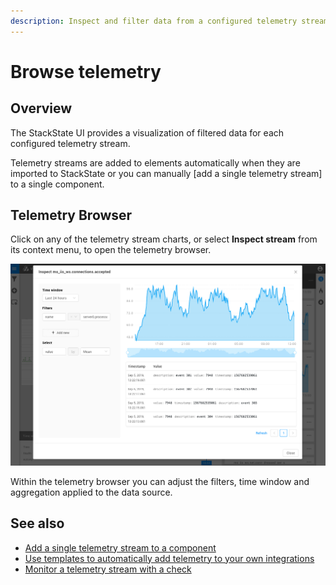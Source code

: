 ```yaml
---
description: Inspect and filter data from a configured telemetry stream
---
```


# Browse telemetry

## Overview

The StackState UI provides a visualization of filtered data for each configured telemetry stream. 

Telemetry streams are added to elements automatically when they are imported to StackState or you can manually [add a single telemetry stream] to a single component.

## Telemetry Browser

Click on any of the telemetry stream charts, or select **Inspect stream** from its context menu, to open the telemetry browser.

![Telemetry browser](/.gitbook/assets/telemetry_browser.png)

Within the telemetry browser you can adjust the filters, time window and aggregation applied to the data source.

## See also

- [Add a single telemetry stream to a component](/use/health-state-and-alerts/add-telemetry-to-element.md)
- [Use templates to automatically add telemetry to your own integrations](/configure/telemetry/telemetry_synchronized_topology.md)
- [Monitor a telemetry stream with a check](/use/health-state-and-alerts/add-a-health-check.md)
